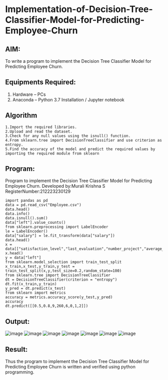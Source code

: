 # Implementation-of-Decision-Tree-Classifier-Model-for-Predicting-Employee-Churn

## AIM:
To write a program to implement the Decision Tree Classifier Model for Predicting Employee Churn.

## Equipments Required:
1. Hardware – PCs
2. Anaconda – Python 3.7 Installation / Jupyter notebook

## Algorithm
```
1.Import the required libraries.
2.Upload and read the dataset.
3.Check for any null values using the isnull() function.
4.From sklearn.tree import DecisionTreeClassifier and use criterion as entropy.
5.Find the accuracy of the model and predict the required values by importing the required module from sklearn
```
## Program:
Program to implement the Decision Tree Classifier Model for Predicting Employee Churn.
Developed by:Murali Krishna S 
RegisterNumber:212223230129
```
import pandas as pd
data = pd.read_csv("Employee.csv")
data.head()
data.info()
data.isnull().sum()
data["left"].value_counts()
from sklearn.preprocessing import LabelEncoder
le = LabelEncoder()
data["salary"] = le.fit_transform(data["salary"])
data.head()
x = data[["satisfaction_level","last_evaluation","number_project","average_montly_hours","time_spend_company","Work_accident","promotion_last_5years","salary"]]
x.head()
y = data["left"]
from sklearn.model_selection import train_test_split
x_train,x_test,y_train,y_test = train_test_split(x,y,test_size=0.2,random_state=100)
from sklearn.tree import DecisionTreeClassifier
dt = DecisionTreeClassifier(criterion = "entropy")
dt.fit(x_train,y_train)
y_pred = dt.predict(x_test)
from sklearn import metrics
accuracy = metrics.accuracy_score(y_test,y_pred)
accuracy
dt.predict([[0.5,0.8,9,260,6,0,1,2]])
```


## Output:
![image](https://github.com/Murali-Krishna0/Implementation-of-Decision-Tree-Classifier-Model-for-Predicting-Employee-Churn/assets/149054535/35f44669-760e-4d00-8b62-20a37679a6da)
![image](https://github.com/Murali-Krishna0/Implementation-of-Decision-Tree-Classifier-Model-for-Predicting-Employee-Churn/assets/149054535/19f720d4-8bb1-44b9-aeea-ff53adfc3b0e)
![image](https://github.com/Murali-Krishna0/Implementation-of-Decision-Tree-Classifier-Model-for-Predicting-Employee-Churn/assets/149054535/a53822a4-f8a9-448e-9839-92adbac7c4d9)
![image](https://github.com/Murali-Krishna0/Implementation-of-Decision-Tree-Classifier-Model-for-Predicting-Employee-Churn/assets/149054535/7f429589-8d37-4d3c-b7ab-c9138c3f2f8c)
![image](https://github.com/Murali-Krishna0/Implementation-of-Decision-Tree-Classifier-Model-for-Predicting-Employee-Churn/assets/149054535/58546b56-4cc9-4b1f-a0ac-d51841967ade)
![image](https://github.com/Murali-Krishna0/Implementation-of-Decision-Tree-Classifier-Model-for-Predicting-Employee-Churn/assets/149054535/ce2cd8bd-cb57-4133-a44d-ecc5aea10588)
![image](https://github.com/Murali-Krishna0/Implementation-of-Decision-Tree-Classifier-Model-for-Predicting-Employee-Churn/assets/149054535/028e501a-2d0a-4305-bfbe-9cad83c642df)



## Result:
Thus the program to implement the  Decision Tree Classifier Model for Predicting Employee Churn is written and verified using python programming.
